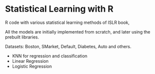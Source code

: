 # Statistical Learning with R

R code with various statistical learning methods of ISLR book,

All the models are initially implemented from scratch, and later using the prebuilt libraries.

Datasets: Boston, SMarket, Default, Diabetes, Auto and others.

- KNN for regression and classification
- Linear Regression
- Logistic Regression
